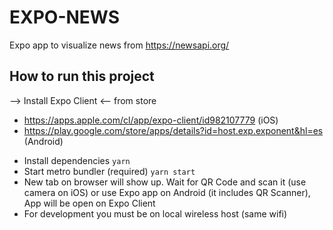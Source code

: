# EXPO-NEWS

Expo app to visualize news from https://newsapi.org/

## How to run this project

--> Install Expo Client <-- from store

* https://apps.apple.com/cl/app/expo-client/id982107779 (iOS)
* https://play.google.com/store/apps/details?id=host.exp.exponent&hl=es (Android)

- Install dependencies `yarn`
- Start metro bundler (required) `yarn start`
- New tab on browser will show up. Wait for QR Code and scan it (use camera on iOS) or use Expo app on Android (it includes QR Scanner), App will be open on Expo Client
- For development you must be on local wireless host (same wifi)
